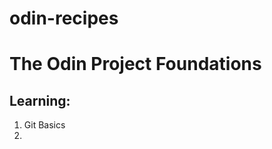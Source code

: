 # odin-recipes
<h1>The Odin Project Foundations</h1>
<h2>Learning:</h2>
<ol>
  <li> Git Basics<li>
</ol>

